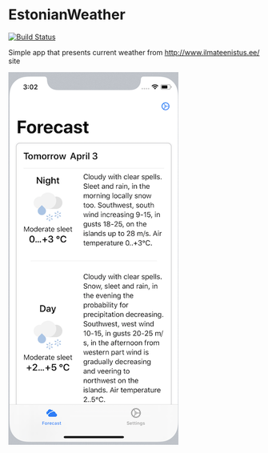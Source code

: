# EstonianWeather
[![Build Status](https://app.bitrise.io/app/15e87b5d70eec7f2/status.svg?token=cfaByeI2DEUCBXaucFnw-Q&branch=master)](https://app.bitrise.io/app/15e87b5d70eec7f2)

Simple app that presents current weather from http://www.ilmateenistus.ee/ site

![Application screenshot](/Images/EstonianWeather.png)
